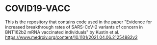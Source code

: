 # COVID19-VACC
This is the repository that contains code used in the paper "Evidence for increased breakthrough rates of SARS-CoV-2 variants of concern in BNT162b2 mRNA vaccinated individuals" by Kustin et al.
https://www.medrxiv.org/content/10.1101/2021.04.06.21254882v2
